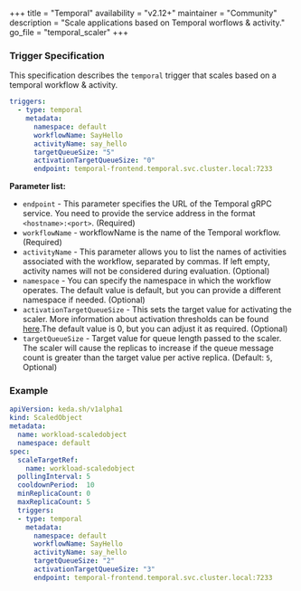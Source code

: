 +++
title = "Temporal"
availability = "v2.12+"
maintainer = "Community"
description = "Scale applications based on Temporal worflows & activity."
go_file = "temporal_scaler"
+++

### Trigger Specification

This specification describes the `temporal` trigger that scales based on a temporal workflow & activity.

```yaml
triggers:
  - type: temporal
    metadata:
      namespace: default
      workflowName: SayHello
      activityName: say_hello
      targetQueueSize: "5"
      activationTargetQueueSize: "0"
      endpoint: temporal-frontend.temporal.svc.cluster.local:7233
```

**Parameter list:**

- `endpoint` - This parameter specifies the URL of the Temporal gRPC service. You need to provide the service address in the format `<hostname>:<port>`. (Required)
- `workflowName` - workflowName is the name of the Temporal workflow. (Required)
- `activityName` - This parameter allows you to list the names of activities associated with the workflow, separated by commas. If left empty, activity names will not be considered during evaluation. (Optional)
- `namespace` -  You can specify the namespace in which the workflow operates. The default value is default, but you can provide a different namespace if needed. (Optional)
- `activationTargetQueueSize` - This sets the target value for activating the scaler. More information about activation thresholds can be found  [here](./../concepts/scaling-deployments.md#activating-and-scaling-thresholds).The default value is 0, but you can adjust it as required. (Optional)
- `targetQueueSize` - Target value for queue length passed to the scaler. The scaler will cause the replicas to increase if the queue message count is greater than the target value per active replica. (Default: `5`, Optional)

### Example

```yaml
apiVersion: keda.sh/v1alpha1
kind: ScaledObject
metadata:
  name: workload-scaledobject
  namespace: default
spec:
  scaleTargetRef:
    name: workload-scaledobject
  pollingInterval: 5
  cooldownPeriod:  10
  minReplicaCount: 0
  maxReplicaCount: 5
  triggers:
  - type: temporal
    metadata:
      namespace: default
      workflowName: SayHello
      activityName: say_hello
      targetQueueSize: "2"
      activationTargetQueueSize: "3"
      endpoint: temporal-frontend.temporal.svc.cluster.local:7233
```